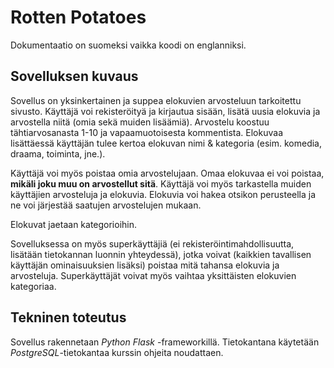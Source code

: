 # Rotten Potatoes

Dokumentaatio on suomeksi vaikka koodi on englanniksi.

## Sovelluksen kuvaus

Sovellus on yksinkertainen ja suppea elokuvien arvosteluun tarkoitettu sivusto. Käyttäjä voi rekisteröityä ja kirjautua sisään, lisätä uusia elokuvia ja arvostella niitä (omia sekä muiden lisäämiä). Arvostelu koostuu tähtiarvosanasta 1-10 ja vapaamuotoisesta kommentista. Elokuvaa lisättäessä käyttäjän tulee kertoa elokuvan nimi & kategoria (esim. komedia, draama, toiminta, jne.).

Käyttäjä voi myös poistaa omia arvostelujaan. Omaa elokuvaa ei voi poistaa, **mikäli joku muu on arvostellut sitä**. Käyttäjä voi myös tarkastella muiden käyttäjien arvosteluja ja elokuvia. Elokuvia voi hakea otsikon perusteella ja ne voi järjestää saatujen arvostelujen mukaan.

Elokuvat jaetaan kategorioihin.

Sovelluksessa on myös superkäyttäjiä (ei rekisteröintimahdollisuutta, lisätään tietokannan luonnin yhteydessä), jotka voivat (kaikkien tavallisen käyttäjän ominaisuuksien lisäksi) poistaa mitä tahansa elokuvia ja arvosteluja. Superkäyttäjät voivat myös vaihtaa yksittäisten elokuvien kategoriaa.

## Tekninen toteutus

Sovellus rakennetaan _Python Flask_ -frameworkillä. Tietokantana käytetään _PostgreSQL_-tietokantaa kurssin ohjeita noudattaen.
